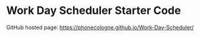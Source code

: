 # Work Day Scheduler Starter Code

GitHub hosted page: https://phonecologne.github.io/Work-Day-Scheduler/